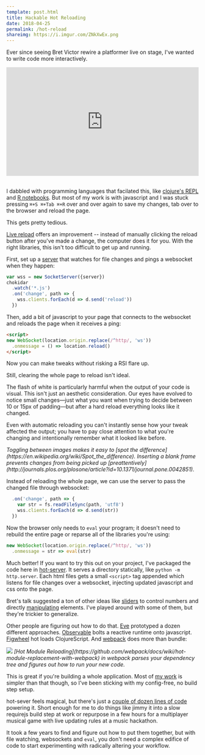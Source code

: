 ```yaml
---
template: post.html
title: Hackable Hot Reloading
date: 2018-04-25
permalink: /hot-reload
shareimg: https://i.imgur.com/ZNkXwEx.png
---
```




Ever since seeing Bret Victor rewire a platformer live on stage, I've wanted to write code more interactively. 

<link rel="stylesheet" type="text/css" href="style.css">

<style>
  .youtube-container{
    position: relative;
    width: 100%;
    height: 0;
    padding-bottom: 56.25%;
  }

  .youtube-container iframe{
    position: absolute;
    top: 0;
    left: 0;
    width: 100%;
    height: 100%;
  }
</style>

<div class='youtube-container'>
  <iframe src="https://www.youtube.com/embed/EGqwXt90ZqA?start=643&autoplay=1&mute=1" 
  frameborder="0" allowfullscreen class="video" frameborder="0" allow="accelerometer; autoplay; clipboard-write; encrypted-media; gyroscope; picture-in-picture" allowfullscreen></iframe>
</div>

<br>

<!-- <iframe width="560" height="315" src="https://www.youtube.com/embed/PUv66718DII?start=643&autoplay=1&mute=1" title="YouTube video player" frameborder="0" allow="accelerometer; autoplay; clipboard-write; encrypted-media; gyroscope; picture-in-picture" allowfullscreen></iframe> -->

<!-- <iframe src="https://player.vimeo.com/video/36579366#t=695s&autoplay=0&background=1" frameborder="0" webkitallowfullscreen mozallowfullscreen allowfullscreen></iframe>

<script src="https://code.jquery.com/jquery-3.3.1.slim.min.js" crossorigin=""></script>
<script src="//f.vimeocdn.com/js/froogaloop2.min.js"></script>
<script>
var iframeVimeo = document.querySelector("iframe")
iframeVimeo.setAttribute('height', 410/720*Math.min(innerWidth - 20, 720))
iframeVimeo.setAttribute('width', Math.min(innerWidth - 20, 720))

var player = $f($('iframe')[0])
player.addEvent('ready', () => player.api('setVolume', 0))
</script>
 -->

I dabbled with programming languages that facilated this, like [clojure's REPL](https://clojure.org/guides/repl/introduction) and [R notebooks](https://rmarkdown.rstudio.com/r_notebooks.html). But most of my work is with javascript and I was stuck pressing `⌘+S ⌘+Tab ⌘+R` over and over again to save my changes, tab over to the browser and reload the page.

<div class='editor manual'></div>

This gets pretty tedious.

[Live reload](http://livereload.com/) offers an improvement -- instead of manually clicking the reload button after you've made a change, the computer does it for you. With the right libraries, this isn't too difficult to get up and running. 

First, set up a [server](https://github.com/1wheel/hot-server/blob/master/index.js) that watches for file changes and pings a websocket when they happen:

```js
var wss = new SocketServer({server})
chokidar
  .watch('*.js')
  .on('change', path => {
    wss.clients.forEach(d => d.send('reload'))
  })
```

Then, add a bit of javascript to your page that connects to the websocket and reloads the page when it receives a ping:

```html
<script>
new WebSocket(location.origin.replace(/^http/, 'ws'))
  .onmessage = () => location.reload()
</script>
```

Now you can make tweaks without risking a RSI flare up.  

<div class='editor live'></div>

Still, clearing the whole page to reload isn't ideal. 

The flash of white is particularly harmful when the output of your code is visual. This isn't just an aesthetic consideration. Our eyes have evolved to notice small changes—just what you want when trying to decide between 10 or 15px of padding—but after a hard reload everything looks like it changed.

Even with automatic reloading you can't instantly sense how your tweak affected the output; you have to pay close attention to what you're changing and intentionally remember what it looked like before.  

<div class='spot-container'>
  <div class='spot'></div>
  <i>
    Toggling between images makes it easy to [spot the difference](https://en.wikipedia.org/wiki/Spot_the_difference). Inserting a blank frame prevents changes from being picked up [preattentively](http://journals.plos.org/plosone/article?id=10.1371/journal.pone.0042851).
  </i>
</div>

Instead of reloading the whole page, we can use the server to pass the changed file through websocket: 

```js
  .on('change', path => {
    var str = fs.readFileSync(path, 'utf8')
    wss.clients.forEach(d => d.send(str))
  })
```

Now the browser only needs to `eval` your program;  it doesn't need to rebuild the entire page or reparse all of the libraries you're using:

```js
new WebSocket(location.origin.replace(/^http/, 'ws'))
  .onmessage = str => eval(str)
```

<div class='editor hot'></div>

Much better! If you want to try this out on your project, I've packaged the code here in [hot-server](https://github.com/1wheel/hot-server). It serves a directory statically, like `python -m http.server`. Each html files gets a small `<script>` tag appended which listens for file changes over a websocket, injecting updated javascript and css onto the page.

<div style='display: none'>`</script>`</div>

Bret's talk suggested a ton of other ideas like [sliders](https://beta.observablehq.com/@mbostock/particle-stream) to control numbers and directly [manipulating](http://1wheel.github.io/swoopy-drag/) elements. I've played around with some of them, but they're trickier to generalize. 

Other people are figuring out how to do that. [Eve](http://futureofcoding.org/essays/eve/) prototyped a dozen different approaches. [Observable](https://beta.observablehq.com/) bolts a reactive runtime onto javascript. [Figwheel](https://github.com/bhauman/lein-figwheel) hot loads ClojureScript. And [webpack](https://webpack.js.org/) does more than bundle:

<div class='image-container'>
  <img style='background:#fff' src='https://camo.githubusercontent.com/afdb8057414988ac33b85eb25a225181f9efb7b1/687474703a2f2f7765627061636b2e6769746875622e696f2f6173736574732f484d522e737667'></img>
  <i>[Hot Module Reloading](https://github.com/webpack/docs/wiki/hot-module-replacement-with-webpack) in webpack parses your dependency tree and figures out how to run your new code.</i>
</div>

This is great if you're building a whole application. Most of [my work](https://roadtolarissa.com/2017-chart-diary/) is simpler than that though, so I've been sticking with my config-free, no build step setup. 

hot-sever feels magical, but there's just a [couple of dozen lines of code](https://github.com/1wheel/hot-server/blob/master/index.js) powering it. Short enough for me to do things like jimmy it into a slow requirejs build step at work or repurpose in a few hours for a multiplayer musical game with live updating rules at a music hackathon. 

It took a few years to find and figure out how to put them together, but with file watching, websockets and `eval`, you don't need a complex edifice of code to start experimenting with radically altering your workflow.


<!-- [multiplayer musical game](https://www.pscp.tv/w/1LyGBRMwmpkGN?t=16m15s) -->
<link href="https://fonts.googleapis.com/css?family=Roboto+Mono" rel="stylesheet">

<script src="https://cdnjs.cloudflare.com/ajax/libs/codemirror/5.32.0/codemirror.min.js"></script>
<script src="https://cdnjs.cloudflare.com/ajax/libs/codemirror/5.32.0/mode/javascript/javascript.js"></script>
<link rel="stylesheet" href="https://cdnjs.cloudflare.com/ajax/libs/codemirror/5.32.0/codemirror.min.css" />

<script src='../worlds-group-2017/d3_.js'></script>
<script src='../worlds-group-2017/swoopy-drag.js'></script>
<script src='visible-timer.js'></script>
<script src='script.js'></script>
